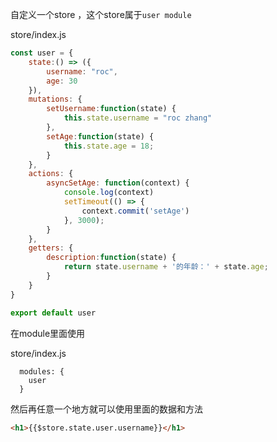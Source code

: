 自定义一个store ，这个store属于`user module`

store/index.js

```js
const user = {
    state:() => ({
        username: "roc",
        age: 30
    }),
    mutations: {
        setUsername:function(state) {
            this.state.username = "roc zhang"
        },
        setAge:function(state) {
            this.state.age = 18;
        }
    },
    actions: {
        asyncSetAge: function(context) {
            console.log(context)
            setTimeout(() => {
                context.commit('setAge')
            }, 3000);
        }
    },
    getters: {
        description:function(state) {
            return state.username + '的年龄：' + state.age;
        }
    }
}

export default user
```

在module里面使用

store/index.js

```
  modules: {
    user
  }
```

然后再任意一个地方就可以使用里面的数据和方法

```html
<h1>{{$store.state.user.username}}</h1>
```

